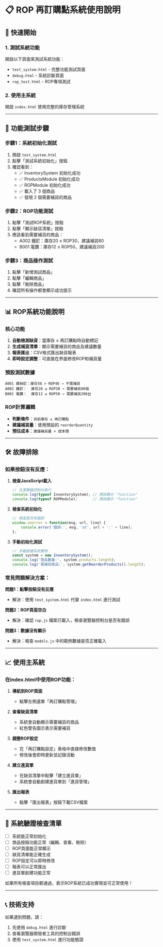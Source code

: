 # 📋 ROP 再訂購點系統使用說明

## 🚀 快速開始

### 1. 測試系統功能
開啟以下頁面來測試系統功能：
- `test_system.html` - 完整功能測試頁面
- `debug.html` - 系統診斷頁面
- `rop_test.html` - ROP專項測試

### 2. 使用主系統
開啟 `index.html` 使用完整的庫存管理系統

---

## 🔧 功能測試步驟

### 步驟1：系統初始化測試
1. 開啟 `test_system.html`
2. 點擊「測試系統初始化」按鈕
3. 確認看到：
   - ✅ InventorySystem 初始化成功
   - ✅ ProductsModule 初始化成功  
   - ✅ ROPModule 初始化成功
   - ✅ 載入了 3 個商品
   - ✅ 發現 2 個需要補貨的商品

### 步驟2：ROP功能測試
1. 點擊「測試ROP系統」按鈕
2. 點擊「顯示缺貨清單」按鈕
3. 應該看到需要補貨的商品：
   - A002 鐵釘：庫存20 ≤ ROP30，建議補貨80
   - B001 電鑽：庫存12 ≤ ROP50，建議補貨200

### 步驟3：商品操作測試
1. 點擊「新增測試商品」
2. 點擊「編輯商品」
3. 點擊「刪除商品」
4. 確認所有操作都會顯示成功提示

---

## 📊 ROP系統功能說明

### 核心功能
1. **自動檢測缺貨**：當庫存 ≤ 再訂購點時自動標記
2. **生成補貨清單**：顯示需要補貨的商品及建議數量
3. **報表匯出**：CSV格式匯出缺貨報表
4. **即時設定調整**：可直接在界面修改ROP和補貨量

### 預設測試數據
```
A001 螺絲釘：庫存50 > ROP40 → 不需補貨
A002 鐵釘：  庫存20 ≤ ROP30 → 需要補貨80個
B001 電鑽：  庫存12 ≤ ROP50 → 需要補貨200台
```

### ROP計算邏輯
- **判斷條件**：`目前庫存 ≤ 再訂購點`
- **建議補貨量**：使用預設的 `reorderQuantity`
- **預估成本**：`建議補貨量 × 成本價`

---

## 🛠️ 故障排除

### 如果按鈕沒有反應：

1. **檢查JavaScript載入**
   ```javascript
   // 在瀏覽器控制台執行
   console.log(typeof InventorySystem); // 應該顯示 "function"
   console.log(typeof ROPModule);       // 應該顯示 "function"
   ```

2. **檢查系統初始化**
   ```javascript
   // 檢查是否有錯誤
   window.onerror = function(msg, url, line) {
       console.error('錯誤:', msg, 'at', url + ':' + line);
   };
   ```

3. **手動初始化測試**
   ```javascript
   // 手動創建系統實例
   const system = new InventorySystem();
   console.log('商品數量:', system.products.length);
   console.log('需補貨商品:', system.getReorderProducts().length);
   ```

### 常見問題解決方案：

**問題1：點擊按鈕沒有反應**
- 解決：使用 `test_system.html` 代替 `index.html` 進行測試

**問題2：ROP頁面空白**
- 解決：確認 `rop.js` 檔案已載入，檢查瀏覽器控制台是否有錯誤

**問題3：數據沒有顯示**
- 解決：檢查 `models.js` 中的範例數據是否正確載入

---

## 📈 使用主系統

### 在index.html中使用ROP功能：

1. **導航到ROP頁面**
   - 點擊左側選單「再訂購點管理」

2. **查看缺貨清單**
   - 系統會自動顯示需要補貨的商品
   - 紅色警告圖示表示需要補貨

3. **調整ROP設定**
   - 在「再訂購點設定」表格中直接修改數值
   - 修改後會即時更新並記錄活動

4. **建立進貨單**
   - 在缺貨清單中點擊「建立進貨單」
   - 系統會自動創建進貨單到「進貨管理」

5. **匯出報表**
   - 點擊「匯出報表」按鈕下載CSV檔案

---

## 🎯 系統驗證檢查清單

- [ ] 系統能正常初始化
- [ ] 商品按鈕功能正常（編輯、查看、刪除）  
- [ ] ROP頁面能正常顯示
- [ ] 缺貨清單能正確生成
- [ ] ROP設定可以即時修改
- [ ] 報表可以正常匯出
- [ ] 進貨單創建功能正常

如果所有檢查項目都通過，表示ROP系統已成功實現並可正常使用！

---

## 📞 技術支持

如果遇到問題，請：
1. 先使用 `debug.html` 進行診斷
2. 查看瀏覽器開發者工具的控制台錯誤
3. 使用 `test_system.html` 進行功能驗證